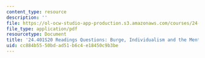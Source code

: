 ```yaml
---
content_type: resource
description: ''
file: https://ol-ocw-studio-app-production.s3.amazonaws.com/courses/24-401-proseminar-in-philosophy-ii-spring-2020/cc884b5550bdad51b6c4e18450c9b3be_MIT24_401S20_Questions12.pdf
file_type: application/pdf
resourcetype: Document
title: '24.401S20 Readings Questions: Burge, Individualism and the Mental'
uid: cc884b55-50bd-ad51-b6c4-e18450c9b3be
---
```

